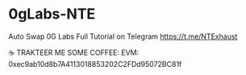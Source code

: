 # 0gLabs-NTE
Auto Swap 0G Labs
Full Tutorial on Telegram https://t.me/NTExhaust

☕️ TRAKTEER ME SOME COFFEE:
EVM: 0xec9ab10d8b7A4113018853202C2FDd95072BC81f
